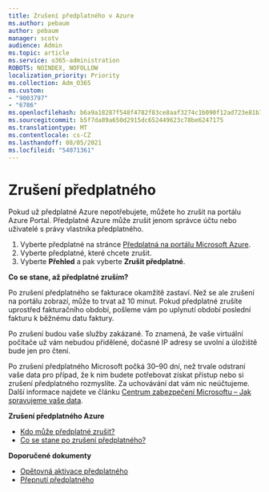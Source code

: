 ```yaml
---
title: Zrušení předplatného v Azure
ms.author: pebaum
author: pebaum
manager: scotv
audience: Admin
ms.topic: article
ms.service: o365-administration
ROBOTS: NOINDEX, NOFOLLOW
localization_priority: Priority
ms.collection: Adm_O365
ms.custom:
- "9003797"
- "6786"
ms.openlocfilehash: b6a9a18287f548f4782f83ce8aaf3274c1b090f12ad723e81b72b40aec47d812
ms.sourcegitcommit: b5f7da89a650d2915dc652449623c78be6247175
ms.translationtype: MT
ms.contentlocale: cs-CZ
ms.lasthandoff: 08/05/2021
ms.locfileid: "54071361"
---
```

# <a name="cancel-subscription"></a>Zrušení předplatného

Pokud už předplatné Azure nepotřebujete, můžete ho zrušit na portálu Azure Portal. Předplatné Azure může zrušit jenom správce účtu nebo uživatelé s právy vlastníka předplatného.

1. Vyberte předplatné na stránce [Předplatná na portálu Microsoft Azure](https://portal.azure.com/#blade/Microsoft_Azure_Billing/SubscriptionsBlade).
2. Vyberte předplatné, které chcete zrušit.
3. Vyberte **Přehled** a pak vyberte **Zrušit předplatné**.

**Co se stane, až předplatné zruším?**

Po zrušení předplatného se fakturace okamžitě zastaví. Než se ale zrušení na portálu zobrazí, může to trvat až 10 minut. Pokud předplatné zrušíte uprostřed fakturačního období, pošleme vám po uplynutí období poslední fakturu k běžnému datu faktury.

Po zrušení budou vaše služby zakázané. To znamená, že vaše virtuální počítače už vám nebudou přidělené, dočasné IP adresy se uvolní a úložiště bude jen pro čtení.

Po zrušení předplatného Microsoft počká 30–⁠90 dní, než trvale odstraní vaše data pro případ, že k nim budete potřebovat získat přístup nebo si zrušení předplatného rozmyslíte. Za uchovávání dat vám nic neúčtujeme. Další informace najdete ve článku [Centrum zabezpečení Microsoftu – Jak spravujeme vaše data](https://go.microsoft.com/fwLink/p/?LinkID=822930&clcid=0x409).

**Zrušení předplatného Azure**

- [Kdo může předplatné zrušit?](https://docs.microsoft.com/azure/billing/billing-how-to-cancel-azure-subscription?WT.mc_id=Portal-Microsoft_Azure_Support#who-can-cancel-a-subscription)
- [Co se stane po zrušení předplatného?](https://docs.microsoft.com/azure/billing/billing-how-to-cancel-azure-subscription?WT.mc_id=Portal-Microsoft_Azure_Support#what-happens-after-i-cancel-my-subscription)

**Doporučené dokumenty**

- [Opětovná aktivace předplatného](https://docs.microsoft.com/azure/billing/billing-how-to-cancel-azure-subscription?WT.mc_id=Portal-Microsoft_Azure_Support#reactivate-subscription)
- [Přepnutí předplatného](https://docs.microsoft.com/azure/billing/billing-how-to-switch-azure-offer?WT.mc_id=Portal-Microsoft_Azure_Support)
